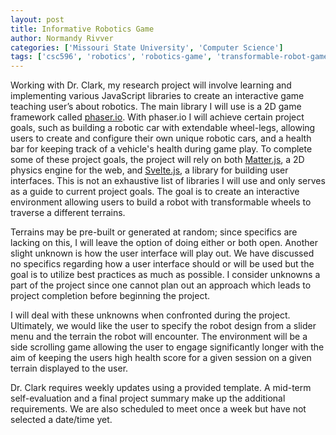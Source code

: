 ```yaml
---
layout: post
title: Informative Robotics Game
author: Normandy Rivver
categories: ['Missouri State University', 'Computer Science']
tags: ['csc596', 'robotics', 'robotics-game', 'transformable-robot-game']
---
```

Working with Dr. Clark, my research project will involve learning and implementing various JavaScript libraries to create an interactive game teaching user’s about robotics.  The main library I will use is a 2D game framework called [phaser.io](https://phaser.io/).  With phaser.io I will achieve certain project goals, such as building a robotic car with extendable wheel-legs, allowing users to create and configure their own unique robotic cars, and a health bar for keeping track of a vehicle's health during game play.  To complete some of these project goals, the project will rely on both [Matter.js](http://brm.io/matter-js/), a 2D physics engine for the web, and [Svelte.js](https://svelte.dev/), a library for building user interfaces.  This is not an exhaustive list of libraries I will use and only serves as a guide to current project goals.  The goal is to create an interactive environment allowing users to build a robot with transformable wheels to traverse a different terrains. 

Terrains may be pre-built or generated at random; since specifics are lacking on this, I will leave the option of doing either or both open.  Another slight unknown is how the user interface will play out.  We have discussed no specifics regarding how a user interface should or will be used but the goal is to utilize best practices as much as possible.  I consider unknowns a part of the project since one cannot plan out an approach which leads to project completion before beginning the project.  

I will deal with these unknowns when confronted during the project.  Ultimately, we would like the user to specify the robot design from a slider menu and the terrain the robot will encounter.  The environment will be a side scrolling game allowing the user to engage significantly longer with the aim of keeping the users high health score for a given session on a given terrain displayed to the user.

Dr. Clark requires weekly updates using a provided template.  A mid-term self-evaluation and a final project summary make up the additional requirements.  We are also scheduled to meet once a week but have not selected a date/time yet.
